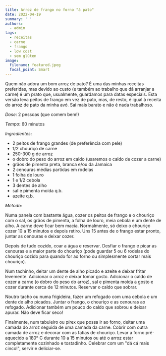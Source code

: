 ```yaml
---
title: Arroz de frango no forno "à pato"
date: 2022-04-19
summary: ' '
authors:
  - admin
tags:
  - receitas
  - carne
  - frango
  - low cost
  - sem glúten
image:
  filename: featured.jpeg
  focal_point: Smart
---
```


Quem não adora um bom arroz de pato? É uma das minhas receitas preferidas, mas devido ao custo (e também ao trabalho que dá arranjar a carne) é um prato que, usualmente, guardamos para datas especiais. Esta versão leva peitos de frango em vez de pato, mas, de resto, é igual à receita do arroz de pato da minha avó. Sai mais barato e não é nada trabalhoso. 

_Dose_: 2 pessoas (que comem bem!)

_Tempo_: 60 minutos

_Ingredientes_:
- 2 peitos de frango grandes (de preferência com pele)
- 1/2 chouriço de carne
- 250-300 g de arroz
- o dobro do peso do arroz em caldo (usaremos o caldo de cozer a carne)
- grãos de pimenta preta, branca e/ou da Jamaica
- 2 cenouras médias partidas em rodelas 
- 1 folha de louro
- 1 e 1/2 cebola
- 3 dentes de alho
- sal e pimenta moída q.b.
- azeite q.b.

_Método_:

Numa panela com bastante água, cozer os peitos de frango e o chouriço com o sal, os grãos de pimenta, a folha de louro, meia cebola e um dente de alho. A carne deve ficar bem macia. Normalmente, só deixo o chouriço cozer 10 a 15 minutos e depois retiro. Uns 15 antes de o frango estar pronto, juntar as cenouras e deixar cozer. 

Depois de tudo cozido, coar a água e reservar. Desfiar o frango e picar as cenouras e a maior parte do chouriço (pode guardar 5 ou 6 rodelas do chouriço cozido para quando for ao forno ou simplesmente cortar mais chouriço).

Num tachinho, deitar um dente de alho picado e azeite e deixar fritar levemente. Adicionar o arroz e deixar tomar gosto. Adicionar o caldo de cozer a carne (o dobro do peso do arroz), sal e pimenta moída a gosto e cozer durante cerca de 12 minutos. Reservar o caldo que sobrar.

Noutro tacho ou numa frigideira, fazer um refogado com uma cebola e um dente de alho picados. Juntar o frango, o chouriço e as cenouras ao refogado. Adicionar também um pouco do caldo que sobrou e deixar apurar. Não deve ficar seco! 

Finalmente, num tabuleiro ou pírex que possa ir ao forno, deitar uma camada do arroz seguida de uma camada da carne. Cobrir com outra camada de arroz e decorar com as fatias de chouriço. Levar a forno pré-aquecido a 180º C durante 10 a 15 minutos ou até o arroz estar completamente cozinhado e tostadinho. Celebrar com um "dá cá mais cinco!", servir e deliciar-se. 